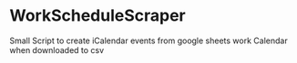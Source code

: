 # WorkScheduleScraper
Small Script to create iCalendar events from google sheets work Calendar when downloaded to csv
